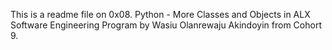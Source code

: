 This is a readme file on 0x08. Python - More Classes and Objects
in ALX Software Engineering Program by Wasiu Olanrewaju Akindoyin from Cohort 9.